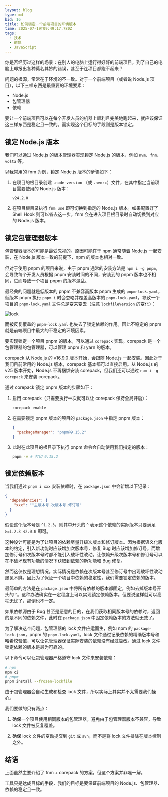 ```yaml
---
layout: blog
type: md
bid: 16
title: 如何锁定一个前端项目的环境版本
time: 2025-07-19T09:49:17.780Z
tags:
  - 技术
  - 前端
  - JavaScript
---
```


你是否经历过这样的场景：在别人的电脑上运行得好好的前端项目，到了自己的电脑上却报出各种莫名其妙的错误，甚至于连项目都跑不起来？

问题的根源，常常在于环境的不一致。对于一个前端项目（或者说 Node.js 项目），以下三样东西是最重要的环境要素：

- Node.js
- 包管理器
- 依赖

要让一个前端项目可以在每个开发人员的机器上顺利且完美地跑起来，就应该保证这三样东西是稳定且一致的。而实现这个目标的手段则是版本锁定。

## 锁定 Node.js 版本

我们可以通过 Node.js 的版本管理器实现锁定 Node.js 的版本，例如 `nvm`、`fnm`、`volta` 等。

以我常用的 fnm 为例，锁定 Node.js 版本的步骤如下：

1. 在项目的根目录创建 `.node-version` （或 `.nvmrc`）文件，在其中指定当前项目需要使用的 Node.js 版本：

    ```
    v24.2.0
    ```

2. 在项目根目录执行 `fnm use` 即可切换到指定的 Node.js 版本。如果配置好了 Shell Hook 则可以省去这一步，fnm 会在进入项目根目录时自动切换到对应的 Node.js 版本。

## 锁定包管理器版本

包管理器版本的可能是最受忽视的。原因可能在于 npm 通常随着 Node.js 一起安装，在 Node.js 版本一致的前提下，npm 的版本也相对一致。

但对于使用 pnpm 的项目来说，由于 pnpm 通常的安装方法是 `npm i -g pnpm`，会导致每个开发人员根据 pnpm 安装时间的不同，安装到的 pnpm 版本也不相同，进而导致一个项目 pnpm 的版本混乱。

最经典的问题就是低版本的 pnpm 不兼容高版本 pnpm 生成的 `pnpm-lock.yaml`，低版本 pnpm 执行 `pnpm i` 时会忽略并覆盖高版本的 `pnpm-lock.yaml`，导致一个项目的 `pnpm-lock.yaml` 文件总是变来变去（注意 `lockfileVersion` 的变化）：

![lock](/images/blog/16/lock.png)

而被反复覆盖的 `pnpm-lock.yaml` 也失去了锁定依赖的作用。因此不稳定的 pnpm 就是前端项目中最大的不稳定的环境因素。

要实现锁定一个项目 pnpm 的版本，可以通过 `corepack` 实现。corepack 是一个包管理器的包管理器，可以管理 pnpm 和 yarn 的版本。

corepack 从 Node.js 的 v16.9.0 版本开始，会跟随 Node.js 一起安装。因此对于我们目前常用的 Node.js 版本，corepack 基本都可以直接启用。从 Node.js 的 v25 版本开始，Node.js 不再捆绑安装 corepack，但我们还可以通过 `npm i -g corepack` 来安装 corepack。

通过 corepack 锁定 pnpm 版本的步骤如下：

1. 启用 corepack（只需要执行一次就可以让 corepack 保持全局开启）：

    ```sh
    corepack enable
    ```

2. 在需要锁定 pnpm 版本的项目的 `package.json` 中指定 pnpm 版本：

    ```json
    {
      "packageManager": "pnpm@9.15.2"
    }
    ```

3. 此时在此项目的根目录下执行 pnpm 命令会自动使用我们指定的版本：

    ```sh
    pnpm -v # 打印 9.15.2
    ```

## 锁定依赖版本

当我们通过 `pnpm i xxx` 安装依赖时，在 `package.json` 中会新增以下记录：

```json
{
  "dependencies": {
    "xxx": "^主版本号.次版本号.修订号"
  }
}
```

假设这个版本号是 `^1.2.3`，则其中开头的 `^` 表示这个依赖的实际版本只要满足`>=1.2.3 <2.0.0` 即可。

这种设计可能是为了让项目的依赖尽量升级次版本和修订版本。因为根据语义化版本的约定，引入新功能时应该增加次版本号，修复 Bug 时应该增加修订号，而增加修订号和次版本号时都不能引入破坏性改动。让依赖升级次版本号和修订号可以在不破坏现有功能的情况下获取到依赖的新功能和 Bug 修复。

然而这仅仅是理想情况。实际情况是依赖在次版本号甚至修订号中出现破坏性改动屡见不鲜。因此为了保证一个项目中依赖的稳定性，我们需要锁定依赖的版本。

最简单的方法是在 `package.json` 中将所有依赖的版本都固定，例如去掉版本号开头的 `^`。这种办法确实在一定程度上可以实现锁定依赖版本。但要说这样就可以高枕无忧了，那倒也不一定。

如果依赖源由于 Bug 甚至是恶意的目的，在我们获取相同版本号的依赖时，返回的是不同的依赖文件，此时在 `package.json` 中固定依赖版本的方法就无效了。

为了解决这个问题，包管理器的 lock 文件应运而生，例如 npm 的 `package-lock.json`，pnpm 的 `pnpm-lock.yaml`。lock 文件通过记录依赖的精确版本号和哈希校验值，可以让包管理器保证实际安装的依赖没有经过篡改。通过 lock 文件锁定依赖的版本是最为可靠的。

以下命令可以让包管理器严格遵守 lock 文件来安装依赖：

```sh
# npm
npm ci
# pnpm
pnpm install --frozen-lockfile
```

由于包管理器会自动生成和检查 lock 文件，所以实际上其实并不太需要我们操心。

我们要做的只有两点：

1. 确保一个项目使用相同版本的包管理器，避免由于包管理器版本不兼容，导致 lock 文件被反复覆盖。

2. 确保 lock 文件的变动提交到 `git` 或 `svn`，而不是将 lock 文件排除在版本控制之外。

## 结语

上面虽然主要介绍了 fnm + corepack 的方案，但这个方案并非唯一解。

工具只是达成目标的手段，我们的目标是要保证前端项目的 Node.js、包管理器、依赖的稳定且一致。
